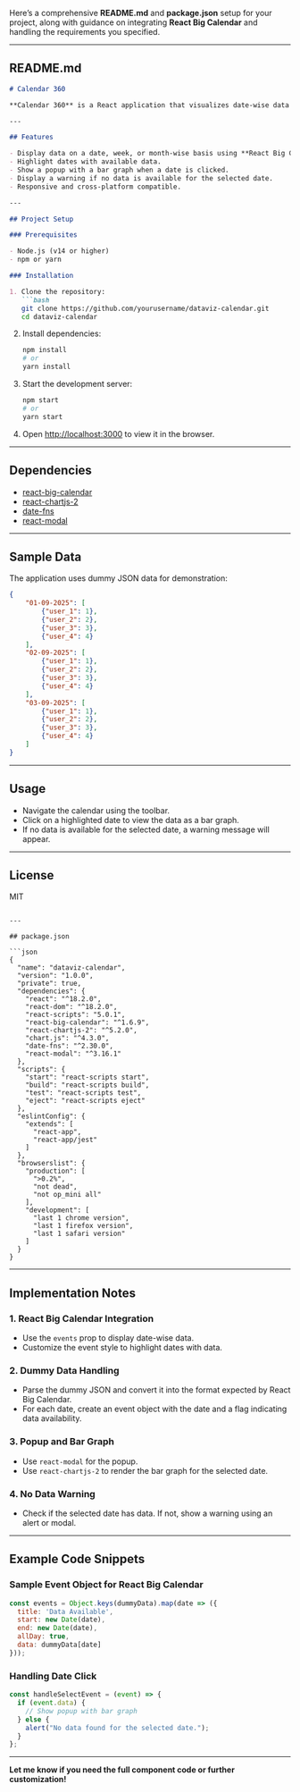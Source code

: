 Here’s a comprehensive **README.md** and **package.json** setup for your project, along with guidance on integrating **React Big Calendar** and handling the requirements you specified.

---

## README.md

```markdown
# Calendar 360

**Calendar 360** is a React application that visualizes date-wise data using **React Big Calendar**. Users can view data on a daily, weekly, or monthly basis. Clicking on a date with data will display a bar graph for that date. If no data is available, a warning message is shown.

---

## Features

- Display data on a date, week, or month-wise basis using **React Big Calendar**.
- Highlight dates with available data.
- Show a popup with a bar graph when a date is clicked.
- Display a warning if no data is available for the selected date.
- Responsive and cross-platform compatible.

---

## Project Setup

### Prerequisites

- Node.js (v14 or higher)
- npm or yarn

### Installation

1. Clone the repository:
   ```bash
   git clone https://github.com/yourusername/dataviz-calendar.git
   cd dataviz-calendar
   ```

2. Install dependencies:
   ```bash
   npm install
   # or
   yarn install
   ```

3. Start the development server:
   ```bash
   npm start
   # or
   yarn start
   ```

4. Open [http://localhost:3000](http://localhost:3000) to view it in the browser.

---

## Dependencies

- [react-big-calendar](https://github.com/jquense/react-big-calendar)
- [react-chartjs-2](https://react-chartjs-2.js.org/)
- [date-fns](https://date-fns.org/)
- [react-modal](https://reactcommunity.org/react-modal/)

---

## Sample Data

The application uses dummy JSON data for demonstration:

```json
{
    "01-09-2025": [
        {"user_1": 1},
        {"user_2": 2},
        {"user_3": 3},
        {"user_4": 4}
    ],
    "02-09-2025": [
        {"user_1": 1},
        {"user_2": 2},
        {"user_3": 3},
        {"user_4": 4}
    ],
    "03-09-2025": [
        {"user_1": 1},
        {"user_2": 2},
        {"user_3": 3},
        {"user_4": 4}
    ]
}
```

---

## Usage

- Navigate the calendar using the toolbar.
- Click on a highlighted date to view the data as a bar graph.
- If no data is available for the selected date, a warning message will appear.

---

## License

MIT
```

---

## package.json

```json
{
  "name": "dataviz-calendar",
  "version": "1.0.0",
  "private": true,
  "dependencies": {
    "react": "^18.2.0",
    "react-dom": "^18.2.0",
    "react-scripts": "5.0.1",
    "react-big-calendar": "^1.6.9",
    "react-chartjs-2": "^5.2.0",
    "chart.js": "^4.3.0",
    "date-fns": "^2.30.0",
    "react-modal": "^3.16.1"
  },
  "scripts": {
    "start": "react-scripts start",
    "build": "react-scripts build",
    "test": "react-scripts test",
    "eject": "react-scripts eject"
  },
  "eslintConfig": {
    "extends": [
      "react-app",
      "react-app/jest"
    ]
  },
  "browserslist": {
    "production": [
      ">0.2%",
      "not dead",
      "not op_mini all"
    ],
    "development": [
      "last 1 chrome version",
      "last 1 firefox version",
      "last 1 safari version"
    ]
  }
}
```

---

## Implementation Notes

### 1. **React Big Calendar Integration**

- Use the `events` prop to display date-wise data.
- Customize the event style to highlight dates with data.

### 2. **Dummy Data Handling**

- Parse the dummy JSON and convert it into the format expected by React Big Calendar.
- For each date, create an event object with the date and a flag indicating data availability.

### 3. **Popup and Bar Graph**

- Use `react-modal` for the popup.
- Use `react-chartjs-2` to render the bar graph for the selected date.

### 4. **No Data Warning**

- Check if the selected date has data. If not, show a warning using an alert or modal.

---

## Example Code Snippets

### Sample Event Object for React Big Calendar

```js
const events = Object.keys(dummyData).map(date => ({
  title: 'Data Available',
  start: new Date(date),
  end: new Date(date),
  allDay: true,
  data: dummyData[date]
}));
```

### Handling Date Click

```js
const handleSelectEvent = (event) => {
  if (event.data) {
    // Show popup with bar graph
  } else {
    alert("No data found for the selected date.");
  }
};
```

---

**Let me know if you need the full component code or further customization!**